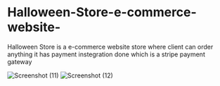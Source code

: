 # Halloween-Store-e-commerce-website-
Halloween Store is a e-commerce website store where client can order anything 
it has payment instegration done which is a stripe payment gateway 

![Screenshot (11)](https://user-images.githubusercontent.com/53405787/183627799-acffa8f7-a056-4cf5-a3c5-1f9c4910e75e.png)
![Screenshot (12)](https://user-images.githubusercontent.com/53405787/183627857-1c2ef2b3-75da-4603-8f3f-3c94b4efa9fa.png)


